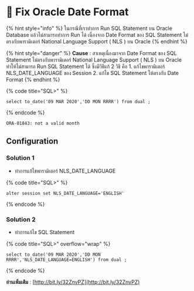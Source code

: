 # 🍑 Fix Oracle Date Format

{% hint style="info" %}
ในกรณีที่เราทำการ Run SQL Statement บน Oracle Database แล้วไม่สามารถทำการ Run ได้ เนื่องจาก Date Format ของ SQL Statement ไม่ตรงกับพารามิเตอร์ National Language Support ( NLS ) บน Oracle
{% endhint %}

{% hint style="danger" %}
**Cause** : สาเหตุเนื่องมาจาก Date Format ของ SQL Statement ไม่ตรงกับพารามิเตอร์ National Language Support ( NLS ) บน Oracle ทำให้ไม่สามารถ Run SQL Statement ได้ ซึ่งมีวิธีแก้ 2 วิธี คือ 1. แก้ไขพารามิเตอร์ NLS\_DATE\_LANGUAGE ของ Session 2. แก้ไข SQL Statement ให้ตรงกับ Date Format
{% endhint %}

{% code title="SQL>" %}
```
select to_date('09 MAR 2020','DD MON RRRR') from dual ;
```
{% endcode %}

```
ORA-01843: not a valid month
```

## **Configuration**

### Solution 1&#x20;

* ทำการแก้ไขพารามิเตอร์ NLS\_DATE\_LANGUAGE

{% code title="SQL>" %}
```
alter session set NLS_DATE_LANGUAGE='ENGLISH'
```
{% endcode %}

### Solution 2&#x20;

* ทำการแก้ไข SQL Statement

{% code title="SQL>" overflow="wrap" %}
```
select to_date('09 MAR 2020','DD MON RRRR','NLS_DATE_LANGUAGE=ENGLISH') from dual ;
```
{% endcode %}

**อ่านเพิ่มเติม** : [http://bit.ly/32ZnvPZ](http://bit.ly/32ZnvPZ)
